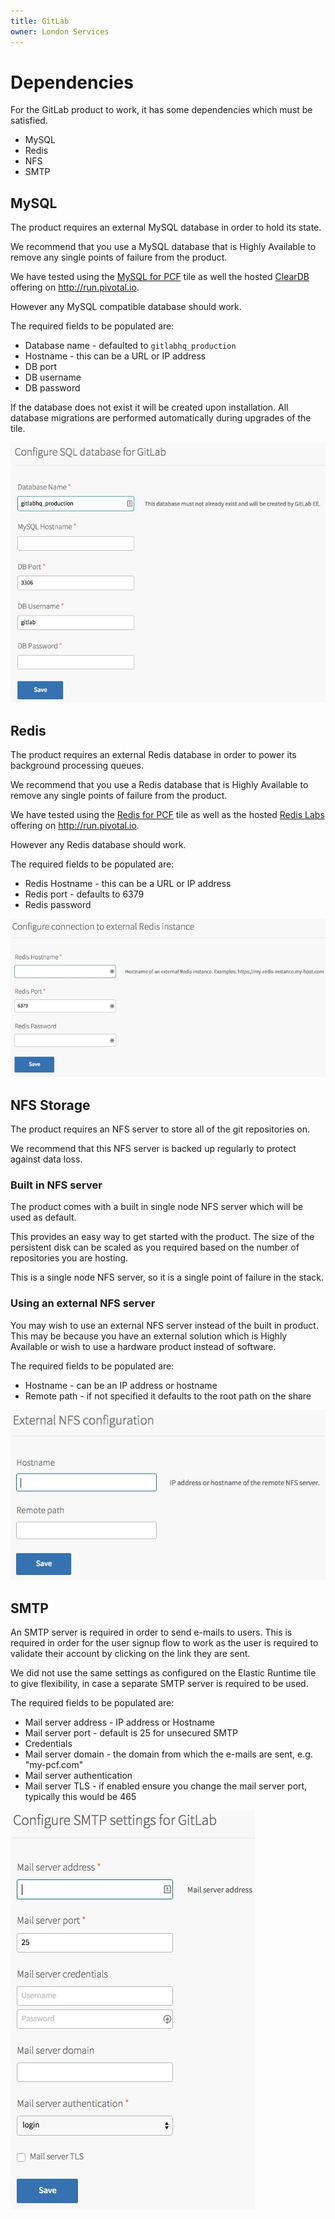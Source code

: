 ```yaml
---
title: GitLab
owner: London Services
---
```


# Dependencies
For the GitLab product to work, it has some dependencies which must be satisfied.

* MySQL
* Redis
* NFS
* SMTP

## MySQL
The product requires an external MySQL database in order to hold its state.

We recommend that you use a MySQL database that is Highly Available to remove any single points of failure from the product.

We have tested using the [MySQL for PCF](https://network.pivotal.io/products/p-mysql) tile as well the hosted [ClearDB](https://console.run.pivotal.io/marketplace/cleardb) offering on http://run.pivotal.io.

However any MySQL compatible database should work.

The required fields to be populated are:
* Database name - defaulted to `gitlabhq_production`
* Hostname - this can be a URL or IP address
* DB port
* DB username
* DB password

If the database does not exist it will be created upon installation. All database migrations are performed automatically during upgrades of the tile.

![Image of OpsManager MySQL Configuration](mysql.jpeg)

## Redis
The product requires an external Redis database in order to power its background processing queues.

We recommend that you use a Redis database that is Highly Available to remove any single points of failure from the product.

We have tested using the [Redis for PCF](https://network.pivotal.io/products/p-redis) tile as well as the hosted [Redis Labs](https://console.run.pivotal.io/marketplace/rediscloud) offering on http://run.pivotal.io.

However any Redis database should work.

The required fields to be populated are:
* Redis Hostname - this can be a URL or IP address
* Redis port - defaults to 6379
* Redis password

![Image of OpsManager Redis Configuration](redis.jpeg)

## NFS Storage
The product requires an NFS server to store all of the git repositories on.

We recommend that this NFS server is backed up regularly to protect against data loss.

### Built in NFS server
The product comes with a built in single node NFS server which will be used as default.

This provides an easy way to get started with the product. The size of the persistent disk can be scaled as you required based on the number of repositories you are hosting.

This is a single node NFS server, so it is a single point of failure in the stack.

### Using an external NFS server
You may wish to use an external NFS server instead of the built in product.
This may be because you have an external solution which is Highly Available or wish to use a hardware product instead of software.

The required fields to be populated are:
* Hostname - can be an IP address or hostname
* Remote path - if not specified it defaults to the root path on the share

![Image of OpsManager NFS Configuration](nfs.jpeg)

## SMTP
An SMTP server is required in order to send e-mails to users. This is required in order for the user signup flow to work as the user is required to validate their account by clicking on the link they are sent.

We did not use the same settings as configured on the Elastic Runtime tile to give flexibility, in case a separate SMTP server is required to be used.

The required fields to be populated are:
* Mail server address - IP address or Hostname
* Mail server port - default is 25 for unsecured SMTP
* Credentials
* Mail server domain - the domain from which the e-mails are sent, e.g. "my-pcf.com"
* Mail server authentication
* Mail server TLS - if enabled ensure you change the mail server port, typically this would be 465

![Image of OpsManager SMTP Configuration](smtp.jpeg)
